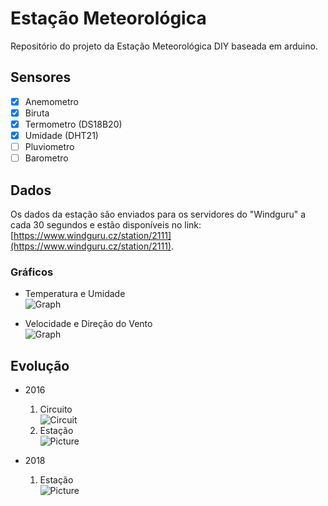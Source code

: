 # Esta&ccedil;&atilde;o Meteorol&oacute;gica

Reposit&oacute;rio do  projeto da Estação Meteorológica DIY baseada em arduino.
## Sensores

 - [x] Anemometro
 - [x] Biruta
 - [x] Termometro (DS18B20)
 - [x] Umidade (DHT21)
 - [ ] Pluviometro
 - [ ] Barometro

## Dados
Os dados da esta&ccedil;&atilde;o s&atilde;o enviados para os servidores do "Windguru" a cada 30 segundos e estão dispon&iacute;veis no link: [https://www.windguru.cz/station/2111](https://www.windguru.cz/station/2111).
 
 ### Gráficos<br>
 - Temperatura e Umidade<br>![Graph](https://i.ibb.co/3Mgdh48/Captura-de-tela-de-2019-12-01-20-34-56.png)
 
 - Velocidade e Direção do Vento<br>
 ![Graph](https://i.ibb.co/LrNZbXf/Captura-de-tela-de-2019-12-01-20-37-23.png)

## Evolução
- 2016
	1. Circuito<br>
![Circuit](https://i.ibb.co/CBWD8tn/cameringo-20161103-205128.jpg)
	2. Esta&ccedil;&atilde;o<br>
![Picture](https://i.ibb.co/xf3Db2b/MG-0084.jpg)

- 2018
	1. Esta&ccedil;&atilde;o<br>
![Picture](https://i.ibb.co/zSHHv0h/IMG-6570.jpg)
